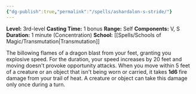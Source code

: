 ```yaml
---
{"dg-publish":true,"permalink":"/spells/ashardalon-s-stride/"}
---
```


**Level:** 3rd-level
**Casting Time:** 1 bonus
**Range:** Self
**Components:** V, S
**Duration:** 1 minute (Concentration)
**School:** [[Spells/Schools of Magic/Transmutation\|Transmutation]]

The billowing flames of a dragon blast from your feet, granting you explosive speed. For the duration, your speed increases by 20 feet and moving doesn't provoke opportunity attacks.
When you move within 5 feet of a creature or an object that isn't being worn or carried, it takes **1d6** fire damage from your trail of heat. A creature or object can take this damage only once during a turn.